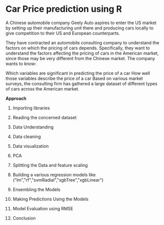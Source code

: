 # **Car Price prediction using R**

A Chinese automobile company Geely Auto aspires to enter the US market by setting up their manufacturing unit there and producing cars locally to give competition to their US and European counterparts.

They have contracted an automobile consulting company to understand the factors on which the pricing of cars depends. Specifically, they want to understand the factors affecting the pricing of cars in the American market, since those may be very different from the Chinese market. The company wants to know:

Which variables are significant in predicting the price of a car
How well those variables describe the price of a car Based on various market surveys, the consulting firm has gathered a large dataset of different types of cars across the American market.

**Approach**

1) Importing libraries

2) Reading the concerned dataset

3) Data Understanding

4) Data cleaning

5) Data visualization

6) PCA

7) Splitting the Data and feature scaling

8) Building a various regression models like ("lm","rf","svmRadial","xgbTree","xgbLinear")

9) Ensembling the Models

10) Making Predictions Using the Models

11) Model Evaluation using RMSE

12) Conclusion
